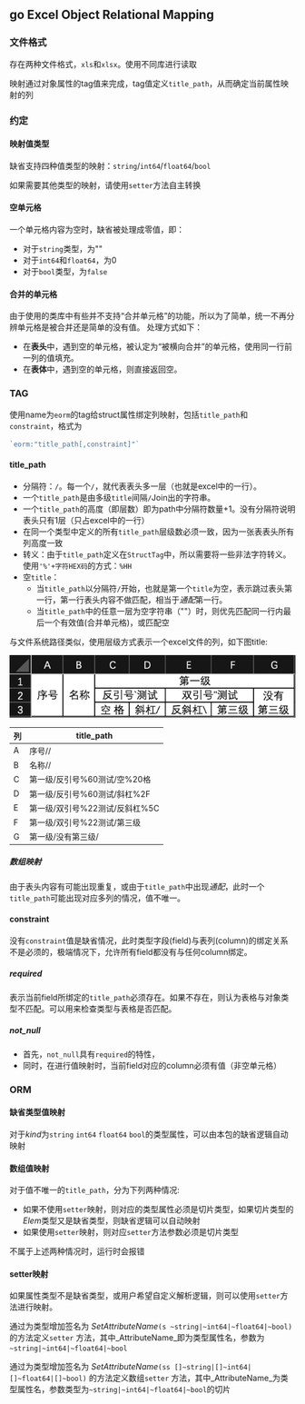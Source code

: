 ## go Excel Object Relational Mapping

### 文件格式

存在两种文件格式，`xls`和`xlsx`。使用不同库进行读取

映射通过对象属性的tag值来完成，tag值定义`title_path`，从而确定当前属性映射的列

### 约定

#### 映射值类型

缺省支持四种值类型的映射：`string`/`int64`/`float64`/`bool`

如果需要其他类型的映射，请使用`setter`方法自主转换

#### 空单元格

一个单元格内容为空时，缺省被处理成零值，即：

* 对于`string`类型，为""
* 对于`int64`和`float64`，为0
* 对于`bool`类型，为`false`

#### 合并的单元格

由于使用的类库中有些并不支持“合并单元格”的功能，所以为了简单，统一不再分辨单元格是被合并还是简单的没有值。
处理方式如下：

* 在**表头**中，遇到空的单元格，被认定为“被横向合并”的单元格，使用同一行前一列的值填充。
* 在**表体**中，遇到空的单元格，则直接返回空。

### TAG

使用name为`eorm`的tag给struct属性绑定列映射，包括`title_path`和`constraint`，格式为

```go
`eorm:"title_path[,constraint]"`
```

#### title_path

* 分隔符：`/`。每一个`/`，就代表表头多一层（也就是excel中的一行）。
* 一个`title_path`是由多级`title`间隔`/`Join出的字符串。
* 一个`title_path`的高度（即层数）即为path中分隔符数量+1。没有分隔符说明表头只有1层（只占excel中的一行）
* 在同一个类型中定义的所有`title_path`层级数必须一致，因为一张表表头所有列高度一致
* 转义：由于`title_path`定义在`StructTag`中，所以需要将一些非法字符转义。使用`'%'+字符HEX码`的方式：`%HH`
* 空`title`：
    * 当`title_path`以分隔符`/`开始，也就是第一个`title`为空，表示跳过表头第一行，第一行表头内容不做匹配，相当于*通配*第一行。
    * 当`title_path`中的任意一层为空字符串（""）时，则优先匹配同一行内最后一个有效值(合并单元格)，或匹配空

与文件系统路径类似，使用层级方式表示一个excel文件的列，如下图title:

![layer titles](layer_titles.png)

| 列 | title_path          |
|---|---------------------|
| A | 序号//                |
| B | 名称//                |
| C | 第一级/反引号%60测试/空%20格  |
| D | 第一级/反引号%60测试/斜杠%2F  |
| E | 第一级/双引号%22测试/反斜杠%5C |
| F | 第一级/双引号%22测试/第三级    |
| G | 第一级/没有第三级/          |

##### 数组映射

由于表头内容有可能出现重复，或由于`title_path`中出现*通配*，此时一个`title_path`可能出现对应多列的情况，值不唯一。

#### constraint

没有`constraint`值是缺省情况，此时类型字段(field)与表列(column)的绑定关系不是必须的，极端情况下，允许所有field都没有与任何column绑定。

##### required

表示当前field所绑定的`title_path`必须存在。如果不存在，则认为表格与对象类型不匹配。可以用来检查类型与表格是否匹配。

##### not_null

* 首先，`not_null`具有`required`的特性，
* 同时，在进行值映射时，当前field对应的column必须有值（非空单元格）

### ORM

#### 缺省类型值映射

对于$kind$为`string` `int64` `float64` `bool`的类型属性，可以由本包的缺省逻辑自动映射

#### 数组值映射

对于值不唯一的`title_path`，分为下列两种情况:

* 如果不使用`setter`映射，则对应的类型属性必须是切片类型，如果切片类型的$Elem$类型又是缺省类型，则缺省逻辑可以自动映射
* 如果使用`setter`映射，则对应`setter`方法参数必须是切片类型

不属于上述两种情况时，运行时会报错

#### setter映射

如果属性类型不是缺省类型，或用户希望自定义解析逻辑，则可以使用`setter`方法进行映射。

通过为类型增加签名为 $Set$_AttributeName_`(s ~string|~int64|~float64|~bool)` 的方法定义`setter`
方法，其中_AttributeName_即为类型属性名，参数为`~string|~int64|~float64|~bool`

通过为类型增加签名为 $Set$_AttributeName_`(ss []~string|[]~int64|[]~float64|[]~bool)` 的方法定义数组`setter`
方法，其中_AttributeName_为类型属性名，参数类型为`~string|~int64|~float64|~bool`的切片
